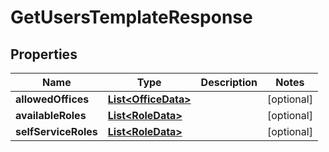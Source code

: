 
# GetUsersTemplateResponse

## Properties
Name | Type | Description | Notes
------------ | ------------- | ------------- | -------------
**allowedOffices** | [**List&lt;OfficeData&gt;**](OfficeData.md) |  |  [optional]
**availableRoles** | [**List&lt;RoleData&gt;**](RoleData.md) |  |  [optional]
**selfServiceRoles** | [**List&lt;RoleData&gt;**](RoleData.md) |  |  [optional]



